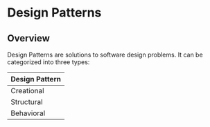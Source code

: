 # Design Patterns

## Overview
Design Patterns are solutions to software design problems. It can be categorized into three types:

| Design Pattern |
| -------------- |
| Creational |
| Structural |
| Behavioral |